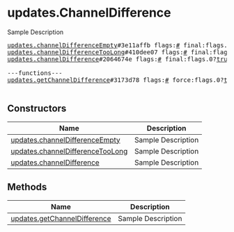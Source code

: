 # updates.ChannelDifference

Sample Description

<pre>
<a href="../constructor/updates.channelDifferenceEmpty.md">updates.channelDifferenceEmpty</a>#3e11affb flags:<a href="../type/#.md">#</a> final:flags.0?<a href="../type/true.md">true</a> pts:<a href="../type/int.md">int</a> timeout:flags.1?<a href="../type/int.md">int</a> = <a href="../type/updates.ChannelDifference.md">updates.ChannelDifference</a>;
<a href="../constructor/updates.channelDifferenceTooLong.md">updates.channelDifferenceTooLong</a>#410dee07 flags:<a href="../type/#.md">#</a> final:flags.0?<a href="../type/true.md">true</a> pts:<a href="../type/int.md">int</a> timeout:flags.1?<a href="../type/int.md">int</a> top_message:<a href="../type/int.md">int</a> read_inbox_max_id:<a href="../type/int.md">int</a> read_outbox_max_id:<a href="../type/int.md">int</a> unread_count:<a href="../type/int.md">int</a> messages:Vector&lt;<a href="../type/Message.md">Message</a>&gt; chats:Vector&lt;<a href="../type/Chat.md">Chat</a>&gt; users:Vector&lt;<a href="../type/User.md">User</a>&gt; = <a href="../type/updates.ChannelDifference.md">updates.ChannelDifference</a>;
<a href="../constructor/updates.channelDifference.md">updates.channelDifference</a>#2064674e flags:<a href="../type/#.md">#</a> final:flags.0?<a href="../type/true.md">true</a> pts:<a href="../type/int.md">int</a> timeout:flags.1?<a href="../type/int.md">int</a> new_messages:Vector&lt;<a href="../type/Message.md">Message</a>&gt; other_updates:Vector&lt;<a href="../type/Update.md">Update</a>&gt; chats:Vector&lt;<a href="../type/Chat.md">Chat</a>&gt; users:Vector&lt;<a href="../type/User.md">User</a>&gt; = <a href="../type/updates.ChannelDifference.md">updates.ChannelDifference</a>;

---functions---
<a href="../method/updates.getChannelDifference.md">updates.getChannelDifference</a>#3173d78 flags:<a href="../type/#.md">#</a> force:flags.0?<a href="../type/true.md">true</a> channel:<a href="../type/InputChannel.md">InputChannel</a> filter:<a href="../type/ChannelMessagesFilter.md">ChannelMessagesFilter</a> pts:<a href="../type/int.md">int</a> limit:<a href="../type/int.md">int</a> = <a href="../type/updates.ChannelDifference.md">updates.ChannelDifference</a>;

</pre>

## Constructors

| Name | Description |
|------|-------------|
| [updates.channelDifferenceEmpty](../constructor/updates.channelDifferenceEmpty.md) | Sample Description |
| [updates.channelDifferenceTooLong](../constructor/updates.channelDifferenceTooLong.md) | Sample Description |
| [updates.channelDifference](../constructor/updates.channelDifference.md) | Sample Description |

## Methods

| Name | Description |
|------|-------------|
| [updates.getChannelDifference](../method/updates.getChannelDifference.md) | Sample Description |
